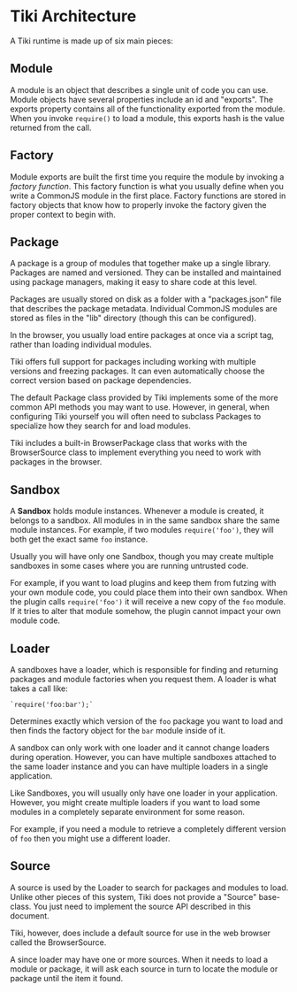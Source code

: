 # Tiki Architecture

A Tiki runtime is made up of six main pieces:

## Module

A module is an object that describes a single unit of code you can use.  
Module objects have several properties include an id and "exports".  The 
exports property contains all of the functionality exported from the module.
When you invoke `require()` to load a module, this exports hash is the value
returned from the call.

## Factory

Module exports are built the first time you require the module by invoking a 
_factory function_.  This factory function is what you usually define when you
write a CommonJS module in the first place.  Factory functions are stored in
factory objects that know how to properly invoke the factory given the proper
context to begin with.

## Package

A package is a group of modules that together make up a single library.
Packages are named and versioned.  They can be installed and maintained using
package managers, making it easy to share code at this level.

Packages are usually stored on disk as a folder with a "packages.json" file
that describes the package metadata.  Individual CommonJS modules are stored
as files in the "lib" directory (though this can be configured).

In the browser, you usually load entire packages at once via a script tag,
rather than loading individual modules.

Tiki offers full support for packages including working with multiple versions
and freezing packages.  It can even automatically choose the correct 
version based on package dependencies.

The default Package class provided by Tiki implements some of the more common
API methods you may want to use.  However, in general, when configuring 
Tiki yourself you will often need to subclass Packages to specialize how 
they search for and load modules.

Tiki includes a built-in BrowserPackage class that works with the 
BrowserSource class to implement everything you need to work with packages in
the browser.

## Sandbox

A __Sandbox__ holds module instances.  Whenever a module is created, it 
belongs to a sandbox.  All modules in in the same sandbox share the same
module instances.  For example, if two modules `require('foo')`, they will
both get the exact same `foo` instance. 

Usually you will have only one Sandbox, though you may create multiple 
sandboxes in some cases where you are running untrusted code.  

For example, if you want to load plugins and keep them from futzing with your 
own module code, you could place them into their own sandbox.  When the plugin 
calls `require('foo')` it will receive a new copy of the `foo` module.  If it 
tries to alter that module somehow, the plugin cannot impact your own module 
code.

## Loader

A sandboxes have a loader, which is responsible for finding and returning 
packages and module factories when you request them.  A loader is what takes
a call like:

	`require('foo:bar');`
	
Determines exactly which version of the `foo` package you want to load and 
then finds the factory object for the `bar` module inside of it.

A sandbox can only work with one loader and it cannot change loaders during
operation.  However, you can have multiple sandboxes attached to the same
loader instance and you can have multiple loaders in a single application.

Like Sandboxes, you will usually only have one loader in your application.  
However, you might create multiple loaders if you want to load some modules
in a completely separate environment for some reason.

For example, if you need a module to retrieve a completely different version
of `foo` then you might use a different loader.

## Source

A source is used by the Loader to search for packages and modules to load.
Unlike other pieces of this system, Tiki does not provide a "Source" base-
class.  You just need to implement the source API described in this document.

Tiki, however, does include a default source for use in the web browser called
the BrowserSource.

A since loader may have one or more sources.  When it needs to load a module
or package, it will ask each source in turn to locate the module or package 
until the item it found.
